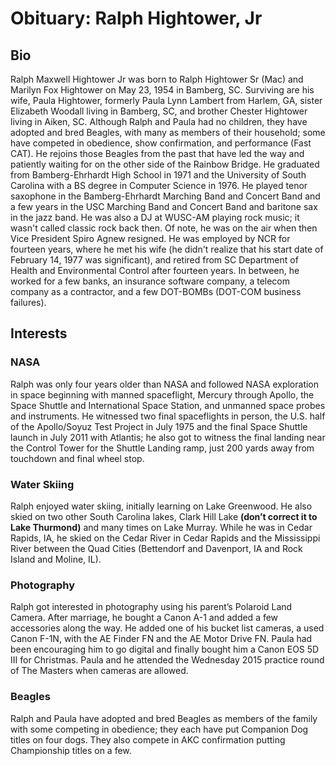 # Obituary: Ralph Hightower, Jr
## Bio
Ralph Maxwell Hightower Jr was born to Ralph Hightower Sr (Mac) and Marilyn Fox Hightower on May 23, 1954 in Bamberg, SC. Surviving are his 
wife, Paula Hightower, formerly Paula Lynn Lambert from Harlem, GA, sister Elizabeth Woodall living in Bamberg, SC, and brother Chester Hightower living in Aiken,  SC.  Although Ralph and Paula had no children, they have adopted and bred Beagles, with many as members of their household; some have competed in obedience, show confirmation, and performance (Fast CAT). He rejoins those Beagles from the past that have led the way and patiently waiting for on the other side of the Rainbow Bridge. 
He graduated from Bamberg-Ehrhardt High School in 1971 and the University of South Carolina with a BS degree in Computer Science in 1976. 
He played tenor saxophone in the Bamberg-Ehrhardt Marching Band and Concert Band and a few years in the USC Marching Band and Concert Band and baritone sax in the jazz band. 
He was also a DJ at WUSC-AM playing rock music; it wasn't called classic rock back then. Of note, he was on the air when then Vice President Spiro Agnew resigned. 
He was employed by NCR for fourteen years, where he met his wife (he didn't realize that his start date of February 14, 1977 was significant), and retired from SC Department of Health and Environmental Control after fourteen years. In between, he worked for a few banks, an insurance software company, a telecom company as a contractor, and a few DOT-BOMBs (DOT-COM business failures).
## Interests
### NASA
Ralph was only four years older than NASA and followed NASA exploration in space beginning with manned spaceflight, Mercury through Apollo, the Space Shuttle and International Space Station, and unmanned space probes and instruments. He witnessed two final spaceflights in person, 
the U.S. half of the Apollo/Soyuz Test Project in July 1975 and the final Space Shuttle launch in July 2011 with Atlantis; he also got to witness the final landing near the Control Tower for the Shuttle Landing ramp, just 200 yards away from touchdown and final wheel stop.
### Water Skiing 
Ralph enjoyed water skiing, initially learning on Lake Greenwood. He also skied on two other South Carolina lakes, Clark Hill Lake **(don’t correct it to Lake Thurmond)** and many times on Lake Murray. While he was in Cedar Rapids, IA, he skied on the Cedar River in Cedar Rapids and the Mississippi River between the Quad Cities (Bettendorf and Davenport, IA and Rock Island and Moline, IL).
### Photography 
Ralph got interested in photography using his parent’s Polaroid Land Camera. After marriage, he bought a Canon A-1 and added a few accessories along the way. He added one of his bucket list cameras, a used Canon F-1N, with the AE Finder FN and the AE Motor Drive FN. 
Paula had been encouraging him to go digital and finally bought him a Canon EOS 5D III for Christmas. Paula and he attended the Wednesday 2015 practice round of The Masters when cameras are allowed. 
### Beagles
Ralph and Paula have adopted and bred Beagles as members of the family with some competing in obedience; they each have put Companion Dog titles on four dogs. They also compete in AKC confirmation putting Championship titles on a few.
